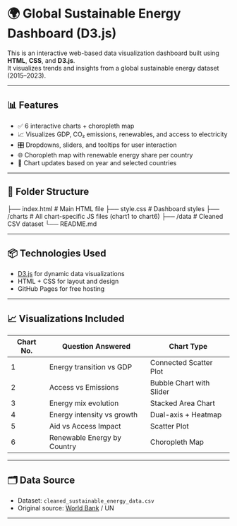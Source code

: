 # 🌍 Global Sustainable Energy Dashboard (D3.js)

This is an interactive web-based data visualization dashboard built using **HTML**, **CSS**, and **D3.js**.  
It visualizes trends and insights from a global sustainable energy dataset (2015–2023).


---

## 📊 Features

- ✅ 6 interactive charts + choropleth map
- 📈 Visualizes GDP, CO₂ emissions, renewables, and access to electricity
- 🎛️ Dropdowns, sliders, and tooltips for user interaction
- 🌐 Choropleth map with renewable energy share per country
- 🔄 Chart updates based on year and selected countries

---

## 📁 Folder Structure

├── index.html # Main HTML file
├── style.css # Dashboard styles
├── /charts # All chart-specific JS files (chart1 to chart6)
├── /data # Cleaned CSV dataset
└── README.md 



---

## 📦 Technologies Used

- [D3.js](https://d3js.org/) for dynamic data visualizations
- HTML + CSS for layout and design
- GitHub Pages for free hosting

---

## 📈 Visualizations Included

| Chart No. | Question Answered | Chart Type |
|-----------|-------------------|------------|
| 1         | Energy transition vs GDP | Connected Scatter Plot |
| 2         | Access vs Emissions | Bubble Chart with Slider |
| 3         | Energy mix evolution | Stacked Area Chart |
| 4         | Energy intensity vs growth | Dual-axis + Heatmap |
| 5         | Aid vs Access Impact | Scatter Plot |
| 6         | Renewable Energy by Country | Choropleth Map |

---

## 🗂️ Data Source

- Dataset: `cleaned_sustainable_energy_data.csv`
- Original source: [World Bank](https://data.worldbank.org) / UN

---



